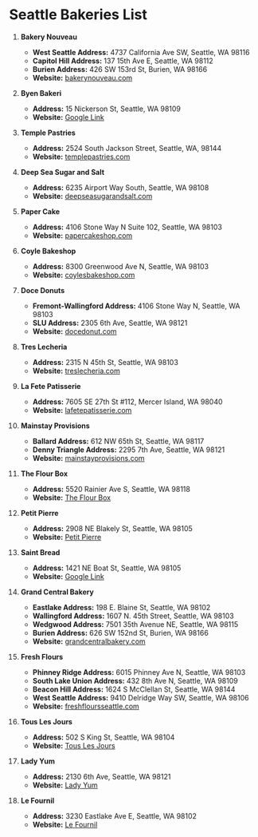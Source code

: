 # Seattle Bakeries List

1. **Bakery Nouveau**
   - **West Seattle Address:** 4737 California Ave SW, Seattle, WA 98116
   - **Capitol Hill Address:** 137 15th Ave E, Seattle, WA 98112
   - **Burien Address:** 426 SW 153rd St, Burien, WA 98166
   - **Website:** [bakerynouveau.com](https://bakerynouveau.com)

2. **Byen Bakeri**
   - **Address:** 15 Nickerson St, Seattle, WA 98109
   - **Website:** [Google Link](https://g.co/kgs/apr1knT)

3. **Temple Pastries**
   - **Address:** 2524 South Jackson Street, Seattle, WA, 98144
   - **Website:** [templepastries.com](https://www.templepastries.com)

4. **Deep Sea Sugar and Salt**
   - **Address:** 6235 Airport Way South, Seattle, WA 98108
   - **Website:** [deepseasugarandsalt.com](https://www.deepseasugarandsalt.com)

5. **Paper Cake**
   - **Address:** 4106 Stone Way N Suite 102, Seattle, WA 98103
   - **Website:** [papercakeshop.com](https://www.papercakeshop.com)

6. **Coyle Bakeshop**
   - **Address:** 8300 Greenwood Ave N, Seattle, WA 98103
   - **Website:** [coylesbakeshop.com](http://www.coylesbakeshop.com)

7. **Doce Donuts**
   - **Fremont-Wallingford Address:** 4106 Stone Way N, Seattle, WA 98103
   - **SLU Address:** 2305 6th Ave, Seattle, WA 98121
   - **Website:** [docedonut.com](https://www.docedonut.com)

8. **Tres Lecheria**
   - **Address:** 2315 N 45th St, Seattle, WA 98103
   - **Website:** [treslecheria.com](https://www.treslecheria.com)

9. **La Fete Patisserie**
   - **Address:** 7605 SE 27th St #112, Mercer Island, WA 98040
   - **Website:** [lafetepatisserie.com](https://www.lafetepatisserie.com)

10. **Mainstay Provisions**
    - **Ballard Address:** 612 NW 65th St, Seattle, WA 98117
    - **Denny Triangle Address:** 2295 7th Ave, Seattle, WA 98121
    - **Website:** [mainstayprovisions.com](https://www.mainstayprovisions.com)

11. **The Flour Box**
    - **Address:** 5520 Rainier Ave S, Seattle, WA 98118
    - **Website:** [The Flour Box](https://www.theflourboxseattle.com)

12. **Petit Pierre**
    - **Address:** 2908 NE Blakely St, Seattle, WA 98105
    - **Website:** [Petit Pierre](https://www.petitpierrebakery.com)

13. **Saint Bread**
    - **Address:** 1421 NE Boat St, Seattle, WA 98105
    - **Website:** [Google Link](https://maps.app.goo.gl/iF44QqGq4mLLT9Pd6)

14. **Grand Central Bakery**
    - **Eastlake Address:** 198 E. Blaine St, Seattle, WA 98102
    - **Wallingford Address:** 1607 N. 45th Street, Seattle, WA 98103
    - **Wedgwood Address:** 7501 35th Avenue NE, Seattle, WA 98115
    - **Burien Address:** 626 SW 152nd St, Burien, WA 98166
    - **Website:** [grandcentralbakery.com](https://www.grandcentralbakery.com)

15. **Fresh Flours**
    - **Phinney Ridge Address:** 6015 Phinney Ave N, Seattle, WA 98103
    - **South Lake Union Address:** 432 8th Ave N, Seattle, WA 98109
    - **Beacon Hill Address:** 1624 S McClellan St, Seattle, WA 98144
    - **West Seattle Address:** 9410 Delridge Way SW, Seattle, WA 98106
    - **Website:** [freshfloursseattle.com](https://www.freshfloursseattle.com)

16. **Tous Les Jours**
    - **Address:** 502 S King St, Seattle, WA 98104
    - **Website:** [Tous Les Jours](https://www.tljus.com)

17. **Lady Yum**
    - **Address:** 2130 6th Ave, Seattle, WA 98121
    - **Website:** [Lady Yum](https://www.ladyyum.com)

18. **Le Fournil**
    - **Address:** 3230 Eastlake Ave E, Seattle, WA 98102
    - **Website:** [Le Fournil](https://www.le-fournil.com)
